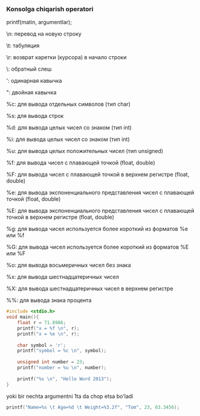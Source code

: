 ### Konsolga chiqarish operatori

printf(matin, argumentlar);

\n: перевод на новую строку

\t: табуляция

\r: возврат каретки (курсора) в начало строки

\\: обратный слеш

\': одинарная кавычка

\": двойная кавычка


%c: для вывода отдельных символов (тип char)

%s: для вывода строк

%d: для вывода целых чисел со знаком (тип int)

%i: для вывода целых чисел со знаком (тип int)

%u: для вывода целых положительных чисел (тип unsigned)

%f: для вывода чисел с плавающей точкой (float, double)

%F: для вывода чисел с плавающей точкой в верхнем регистре (float, double)

%e: для вывода экспоненциального представления чисел с плавающей точкой (float, double)

%E: для вывода экспоненциального представления чисел с плавающей точкой в верхнем регистре (float, double)

%g: для вывода чисел используется более короткий из форматов %e или %f

%G: для вывода чисел используется более короткий из форматов %E или %F

%o: для вывода восьмеричных чисел без знака

%x: для вывода шестнадцатеричных чисел

%X: для вывода шестнадцатеричных чисел в верхнем регистре

%%: для вывода знака процента

```c
#include <stdio.h>
void main(){
    float r = 71.8986;
    printf("x = %f \n", r);
    printf("x = %e \n", r);
     
    char symbol = 'r';
    printf("symbol = %c \n", symbol);
     
    unsigned int number = 23;
    printf("number = %u \n", number);
     
    printf("%s \n", "Hello Word 2013");
}
```

yoki bir nechta argumentni 1ta da chop etsa bo'ladi

```c
printf("Name=%s \t Age=%d \t Weight=%3.2f", "Tom", 23, 63.3456);
```
